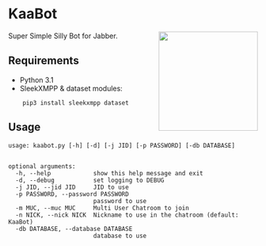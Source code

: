 KaaBot
======

<img align="right" height="200" src="/octogene/kaabot/raw/master/logo.png"/>

Super Simple Silly Bot for Jabber.

Requirements
------------

* Python 3.1
* SleekXMPP & dataset modules:
```
    pip3 install sleekxmpp dataset
```

Usage
-----

```
usage: kaabot.py [-h] [-d] [-j JID] [-p PASSWORD] [-db DATABASE]


optional arguments:
  -h, --help            show this help message and exit
  -d, --debug           set logging to DEBUG
  -j JID, --jid JID     JID to use
  -p PASSWORD, --password PASSWORD
                        password to use
  -m MUC, --muc MUC     Multi User Chatroom to join
  -n NICK, --nick NICK  Nickname to use in the chatroom (default: KaaBot)
  -db DATABASE, --database DATABASE
                        database to use
```
